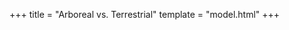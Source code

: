 +++
title = "Arboreal vs. Terrestrial"
template = "model.html"
+++

<script src="model7.js" type="text/javascript"></script>
